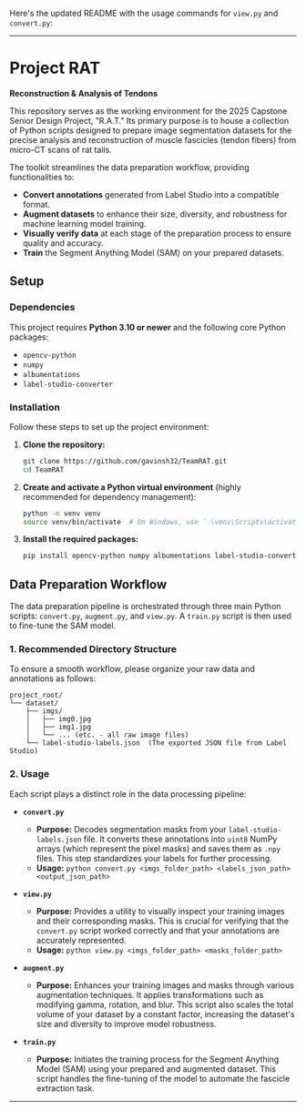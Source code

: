 Here's the updated README with the usage commands for `view.py` and `convert.py`:

-----

# Project RAT

**Reconstruction & Analysis of Tendons**

This repository serves as the working environment for the 2025 Capstone Senior Design Project, "R.A.T." Its primary purpose is to house a collection of Python scripts designed to prepare image segmentation datasets for the precise analysis and reconstruction of muscle fascicles (tendon fibers) from micro-CT scans of rat tails.

The toolkit streamlines the data preparation workflow, providing functionalities to:

  * **Convert annotations** generated from Label Studio into a compatible format.
  * **Augment datasets** to enhance their size, diversity, and robustness for machine learning model training.
  * **Visually verify data** at each stage of the preparation process to ensure quality and accuracy.
  * **Train** the Segment Anything Model (SAM) on your prepared datasets.

## Setup

### Dependencies

This project requires **Python 3.10 or newer** and the following core Python packages:

  * `opencv-python`
  * `numpy`
  * `albumentations`
  * `label-studio-converter`

### Installation

Follow these steps to set up the project environment:

1.  **Clone the repository:**

    ```bash
    git clone https://github.com/gavinsh32/TeamRAT.git
    cd TeamRAT
    ```

2.  **Create and activate a Python virtual environment** (highly recommended for dependency management):

    ```bash
    python -m venv venv
    source venv/bin/activate  # On Windows, use `.\venv\Scripts\activate`
    ```

3.  **Install the required packages:**

    ```bash
    pip install opencv-python numpy albumentations label-studio-converter
    ```

## Data Preparation Workflow

The data preparation pipeline is orchestrated through three main Python scripts: `convert.py`, `augment.py`, and `view.py`. A `train.py` script is then used to fine-tune the SAM model.

### 1\. Recommended Directory Structure

To ensure a smooth workflow, please organize your raw data and annotations as follows:

```
project_root/
└── dataset/
    ├── imgs/
    │   ├── img0.jpg
    │   ├── img1.jpg
    │   └── ... (etc. - all raw image files)
    └── label-studio-labels.json  (The exported JSON file from Label Studio)
```

### 2\. Usage

Each script plays a distinct role in the data processing pipeline:

  * **`convert.py`**

      * **Purpose:** Decodes segmentation masks from your `label-studio-labels.json` file. It converts these annotations into `uint8` NumPy arrays (which represent the pixel masks) and saves them as `.npy` files. This step standardizes your labels for further processing.
      * **Usage:** `python convert.py <imgs_folder_path> <labels_json_path> <output_json_path>`

  * **`view.py`**

      * **Purpose:** Provides a utility to visually inspect your training images and their corresponding masks. This is crucial for verifying that the `convert.py` script worked correctly and that your annotations are accurately represented.
      * **Usage:** `python view.py <imgs_folder_path> <masks_folder_path>`

  * **`augment.py`**

      * **Purpose:** Enhances your training images and masks through various augmentation techniques. It applies transformations such as modifying gamma, rotation, and blur. This script also scales the total volume of your dataset by a constant factor, increasing the dataset's size and diversity to improve model robustness.

  * **`train.py`**

      * **Purpose:** Initiates the training process for the Segment Anything Model (SAM) using your prepared and augmented dataset. This script handles the fine-tuning of the model to automate the fascicle extraction task.

-----